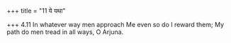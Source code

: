 +++
title = "11 ये यथा"

+++
4.11 In whatever way men approach Me even so do I reward them; My path
do men tread in all ways, O Arjuna.
